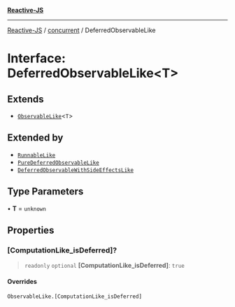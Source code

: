 [**Reactive-JS**](../../README.md)

***

[Reactive-JS](../../README.md) / [concurrent](../README.md) / DeferredObservableLike

# Interface: DeferredObservableLike\<T\>

## Extends

- [`ObservableLike`](ObservableLike.md)\<`T`\>

## Extended by

- [`RunnableLike`](RunnableLike.md)
- [`PureDeferredObservableLike`](PureDeferredObservableLike.md)
- [`DeferredObservableWithSideEffectsLike`](DeferredObservableWithSideEffectsLike.md)

## Type Parameters

• **T** = `unknown`

## Properties

### \[ComputationLike\_isDeferred\]?

> `readonly` `optional` **\[ComputationLike\_isDeferred\]**: `true`

#### Overrides

`ObservableLike.[ComputationLike_isDeferred]`

